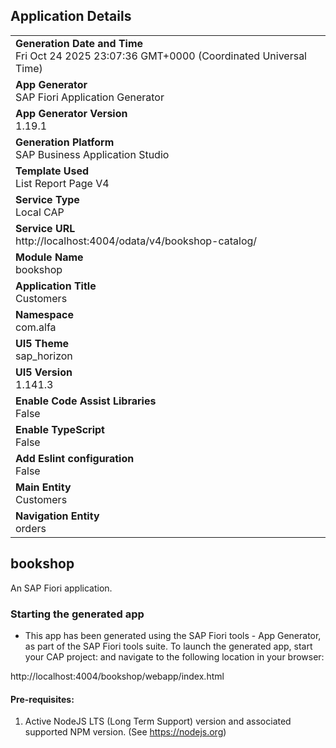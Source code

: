## Application Details
|               |
| ------------- |
|**Generation Date and Time**<br>Fri Oct 24 2025 23:07:36 GMT+0000 (Coordinated Universal Time)|
|**App Generator**<br>SAP Fiori Application Generator|
|**App Generator Version**<br>1.19.1|
|**Generation Platform**<br>SAP Business Application Studio|
|**Template Used**<br>List Report Page V4|
|**Service Type**<br>Local CAP|
|**Service URL**<br>http://localhost:4004/odata/v4/bookshop-catalog/|
|**Module Name**<br>bookshop|
|**Application Title**<br>Customers|
|**Namespace**<br>com.alfa|
|**UI5 Theme**<br>sap_horizon|
|**UI5 Version**<br>1.141.3|
|**Enable Code Assist Libraries**<br>False|
|**Enable TypeScript**<br>False|
|**Add Eslint configuration**<br>False|
|**Main Entity**<br>Customers|
|**Navigation Entity**<br>orders|

## bookshop

An SAP Fiori application.

### Starting the generated app

-   This app has been generated using the SAP Fiori tools - App Generator, as part of the SAP Fiori tools suite.  To launch the generated app, start your CAP project:  and navigate to the following location in your browser:

http://localhost:4004/bookshop/webapp/index.html

#### Pre-requisites:

1. Active NodeJS LTS (Long Term Support) version and associated supported NPM version.  (See https://nodejs.org)


